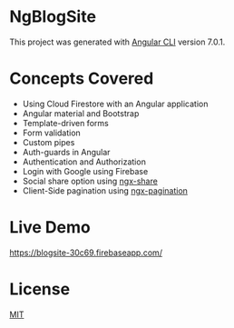 # NgBlogSite

This project was generated with [Angular CLI](https://github.com/angular/angular-cli) version 7.0.1.

# Concepts Covered

- Using Cloud Firestore with an Angular application
- Angular material and Bootstrap
- Template-driven forms
- Form validation
- Custom pipes
- Auth-guards in Angular
- Authentication and Authorization
- Login with Google using Firebase
- Social share option using [ngx-share](https://github.com/MurhafSousli/ngx-sharebuttons)
- Client-Side pagination using [ngx-pagination](https://github.com/michaelbromley/ngx-pagination)

# Live Demo

https://blogsite-30c69.firebaseapp.com/

# License
[MIT](https://github.com/AnkitSharma-007/blogging-app-with-Angular-CloudFirestore/blob/master/LICENSE)
